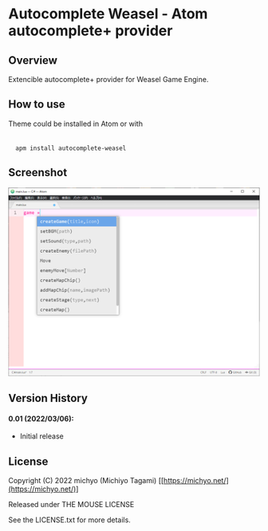 Autocomplete Weasel - Atom autocomplete+ provider
=================================================

Overview
--------

Extencible autocomplete+ provider for Weasel Game Engine.

How to use
----------

Theme could be installed in Atom or with

<code>
  apm install autocomplete-weasel
</code>

Screenshot
----------

![Screenshot](./screenshot.png)

Version History
---------------

#### 0.01 (2022/03/06):

* Initial release

License
-------

Copyright (C) 2022 michyo (Michiyo Tagami) [[https://michyo.net/](https://michyo.net/)]  

Released under THE MOUSE LICENSE  

See the LICENSE.txt for more details.  
